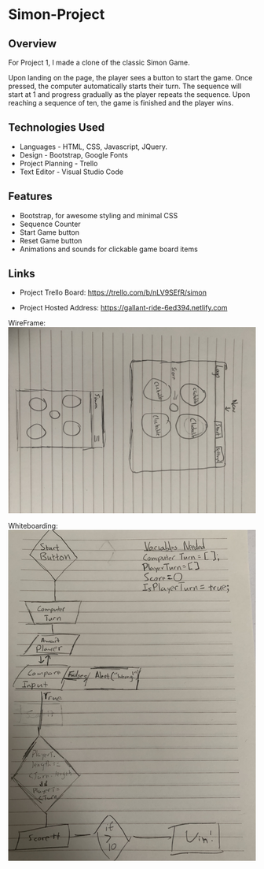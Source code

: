 # Simon-Project

## Overview

For Project 1, I made a clone of the classic Simon Game.

Upon landing on the page, the player sees a button to start the game. Once pressed, the computer automatically starts their turn. The sequence will start at 1 and progress gradually as the player repeats the sequence.
Upon reaching a sequence of ten, the game is finished and the player wins.

## Technologies Used

- Languages - HTML, CSS, Javascript, JQuery.
- Design - Bootstrap, Google Fonts
- Project Planning - Trello
- Text Editor - Visual Studio Code

## Features

- Bootstrap, for awesome styling and minimal CSS
- Sequence Counter
- Start Game button
- Reset Game button
- Animations and sounds for clickable game board items

## Links

- Project Trello Board:
  https://trello.com/b/nLV9SEfR/simon

- Project Hosted Address:
  https://gallant-ride-6ed394.netlify.com

WireFrame:
![alt text](./images/IMG_2045.jpg 'Image of Wireframe')

Whiteboarding:
![alt text](images/IMG_2046.jpg 'Logo Title Text 1')
